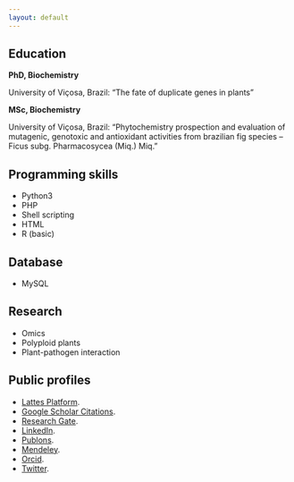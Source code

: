```yaml
---
layout: default
---
```


## Education

**PhD, Biochemistry**

University of Viçosa, Brazil: “The fate of duplicate genes in plants”

**MSc, Biochemistry**

University of Viçosa, Brazil: “Phytochemistry prospection and evaluation of mutagenic, genotoxic and antioxidant activities from brazilian fig species – Ficus subg. Pharmacosycea (Miq.) Miq.”

## Programming skills

*   Python3
*   PHP
*   Shell scripting
*   HTML
*   R (basic)

## Database

*   MySQL

## Research

*   Omics
*   Polyploid plants
*   Plant-pathogen interaction

## Public profiles

*   [Lattes Platform](http://lattes.cnpq.br/4574871657601012).
*   [Google Scholar Citations](https://scholar.google.com/citations?user=c2F5-SIAAAAJ).
*   [Research Gate](https://www.researchgate.net/profile/Hugo_Rody).
*   [LinkedIn](https://www.linkedin.com/in/hugo-rody-697736ab/).
*   [Publons](https://www.mendeley.com/profiles/hugo-rody1/).
*   [Mendeley](https://www.mendeley.com/profiles/hugo-rody1/).
*   [Orcid](https://orcid.org/0000-0003-3762-2092).
*   [Twitter](https://twitter.com/hugorody).
